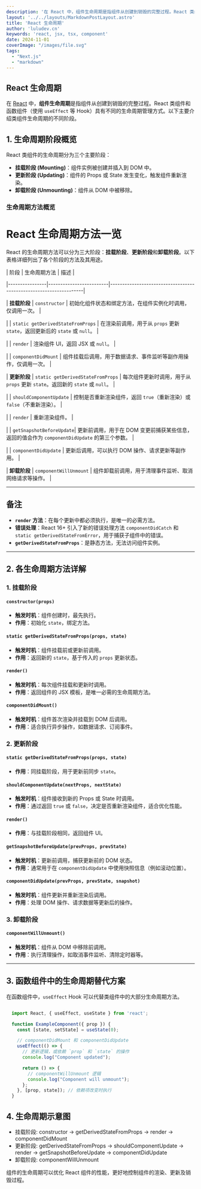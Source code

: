 ```yaml
---
description: '在 React 中，组件生命周期是指组件从创建到销毁的完整过程。React 类组件和函数组件（使用 useEffect 等 Hook）具有不同的生命周期管理方式。以下主要介绍类组件生命周期的不同阶段。'
layout: '../../layouts/MarkdownPostLayout.astro'
title: 'React 生命周期'
author: 'luludev.cn'
keywords: 'react, jsx, tsx, component'
date: 2024-11-01
coverImage: "/images/file.svg"
tags:
  - "Next.js"
  - "markdown"
---
```


## React 生命周期

在 [React](https://react.dev/) 中，**组件生命周期**是指组件从创建到销毁的完整过程。React 类组件和函数组件（使用 `useEffect` 等 Hook）具有不同的生命周期管理方式。以下主要介绍类组件生命周期的不同阶段。

## 1. 生命周期阶段概览

React 类组件的生命周期分为三个主要阶段：

- **挂载阶段 (Mounting)**：组件实例被创建并插入到 DOM 中。
- **更新阶段 (Updating)**：组件的 Props 或 State 发生变化，触发组件重新渲染。
- **卸载阶段 (Unmounting)**：组件从 DOM 中被移除。

### 生命周期方法概览

# React 生命周期方法一览

React 的生命周期方法可以分为三大阶段：**挂载阶段**、**更新阶段**和**卸载阶段**。以下表格详细列出了各个阶段的方法及其用途。

| 阶段           | 生命周期方法             | 描述                                     |

|----------------|-------------------------|-------------------------------------------------------------------|

| **挂载阶段**   | `constructor`            | 初始化组件状态和绑定方法，在组件实例化时调用，仅调用一次。                    |

|                | `static getDerivedStateFromProps` | 在渲染前调用，用于从 `props` 更新 `state`，返回更新后的 `state` 或 `null`。       |

|                | `render`                 | 渲染组件 UI，返回 JSX 或 `null`。                                       |

|                | `componentDidMount`      | 组件挂载后调用，用于数据请求、事件监听等副作用操作，仅调用一次。                        |

| **更新阶段**   | `static getDerivedStateFromProps` | 每次组件更新时调用，用于从 `props` 更新 `state`。返回新的 `state` 或 `null`。            |

|                | `shouldComponentUpdate`  | 控制是否重新渲染组件，返回 `true`（重新渲染）或 `false`（不重新渲染）。               |

|                | `render`                 | 重新渲染组件。                                                              |

|                | `getSnapshotBeforeUpdate`| 更新前调用，用于在 DOM 变更前捕获某些信息，返回的值会作为 `componentDidUpdate` 的第三个参数。     |

|                | `componentDidUpdate`     | 更新后调用，可以执行 DOM 操作、请求更新等副作用。                                               |

| **卸载阶段**   | `componentWillUnmount`   | 组件卸载前调用，用于清理事件监听、取消网络请求等操作。                                         |


---

## 备注

- **`render` 方法**：在每个更新中都必须执行，是唯一的必需方法。
- **错误处理**：React 16+ 引入了新的错误处理方法 `componentDidCatch` 和 `static getDerivedStateFromError`，用于捕获子组件中的错误。
- **`getDerivedStateFromProps`**：是静态方法，无法访问组件实例。

---

## 2. 各生命周期方法详解

### 1. 挂载阶段

#### `constructor(props)`
- **触发时机**：组件创建时，最先执行。
- **作用**：初始化 `state`，绑定方法。

#### `static getDerivedStateFromProps(props, state)`
- **触发时机**：组件挂载前或更新前调用。
- **作用**：返回新的 `state`，基于传入的 `props` 更新状态。

#### `render()`
- **触发时机**：每次组件挂载和更新时调用。
- **作用**：返回组件的 JSX 模板，是唯一必需的生命周期方法。

#### `componentDidMount()`
- **触发时机**：组件首次渲染并挂载到 DOM 后调用。
- **作用**：适合执行异步操作，如数据请求、订阅事件。

### 2. 更新阶段

#### `static getDerivedStateFromProps(props, state)`
- **作用**：同挂载阶段，用于更新前同步 `state`。

#### `shouldComponentUpdate(nextProps, nextState)`
- **触发时机**：组件接收到新的 Props 或 State 时调用。
- **作用**：通过返回 `true` 或 `false`，决定是否重新渲染组件，适合优化性能。

#### `render()`
- **作用**：与挂载阶段相同，返回组件 UI。

#### `getSnapshotBeforeUpdate(prevProps, prevState)`
- **触发时机**：更新前调用，捕获更新前的 DOM 状态。
- **作用**：通常用于在 `componentDidUpdate` 中使用快照信息（例如滚动位置）。

#### `componentDidUpdate(prevProps, prevState, snapshot)`
- **触发时机**：组件更新并重新渲染后调用。
- **作用**：处理 DOM 操作、请求数据等更新后的操作。

### 3. 卸载阶段

#### `componentWillUnmount()`
- **触发时机**：组件从 DOM 中移除前调用。
- **作用**：执行清理操作，如取消事件监听、清除定时器等。

---

## 3. 函数组件中的生命周期替代方案

在函数组件中，`useEffect` Hook 可以代替类组件中的大部分生命周期方法。

```javascript

  import React, { useEffect, useState } from 'react';

  function ExampleComponent({ prop }) {
    const [state, setState] = useState(0);

    // componentDidMount 和 componentDidUpdate
    useEffect(() => {
      // 更新逻辑，或依赖 `prop` 和 `state` 的操作
      console.log("Component updated");

      return () => {
        // componentWillUnmount 逻辑
        console.log("Component will unmount");
      };
    }, [prop, state]); // 依赖项改变时执行
  }

```

## 4. 生命周期示意图

- 挂载阶段: constructor -> getDerivedStateFromProps -> render -> componentDidMount
- 更新阶段: getDerivedStateFromProps -> shouldComponentUpdate -> render -> getSnapshotBeforeUpdate -> componentDidUpdate
- 卸载阶段: componentWillUnmount

组件的生命周期可以优化 React 组件的性能，更好地控制组件的渲染、更新及销毁过程。
